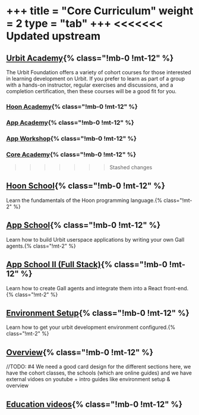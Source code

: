 +++
title = "Core Curriculum"
weight = 2
type = "tab"
+++
<<<<<<< Updated upstream
=======
## [Urbit Academy](/courses/classes){% class="!mb-0 !mt-12" %}
The Urbit Foundation offers a variety of cohort courses for those interested in learning development on Urbit. If you prefer to learn as part of a group with a hands-on instructor, regular exercises and discussions, and a completion certification, then these courses will be a good fit for you.

### [Hoon Academy](/courses/academy/ha){% class="!mb-0 !mt-12" %}

### [App Academy](/courses/academy/aa){% class="!mb-0 !mt-12" %}

### [App Workshop](/courses/academy/aw){% class="!mb-0 !mt-12" %}

### [Core Academy](/courses/academy/ca){% class="!mb-0 !mt-12" %}

>>>>>>> Stashed changes

## [Hoon School](/guides/core/hoon-school){% class="!mb-0 !mt-12" %}

Learn the fundamentals of the Hoon programming language.{% class="!mt-2" %}

## [App School](/guides/core/app-school){% class="!mb-0 !mt-12" %}

Learn how to build Urbit userspace applications by writing your own Gall agents.{% class="!mt-2" %}

## [App School II (Full Stack)](/guides/core/app-school-full-stack){% class="!mb-0 !mt-12" %}

Learn how to create Gall agents and integrate them into a React front-end.{% class="!mt-2" %}

## [Environment Setup](/guides/core/environment){% class="!mb-0 !mt-12" %}

Learn how to get your urbit development environment configured.{% class="!mt-2" %}

## [Overview](/courses/overview){% class="!mb-0 !mt-12" %}

//TODO: #4 We need a good card design for the different sections here, we have the cohort classes, the schools (which are online guides) and we have external vidoes on youtube + intro guides like environment setup & overview
## [Education videos](https://www.youtube.com/@urbiteducation){% class="!mb-0 !mt-12" %}